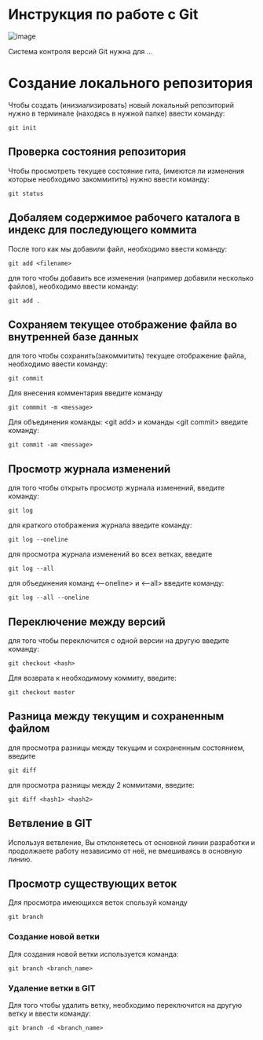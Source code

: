 # **Инструкция по работе с Git**

![image](git.jpg)

Система контроля версий Git нужна для ...

# Создание локального репозитория

Чтобы создать (инизиализировать) новый локальный репозиторий нужно в терминале (находясь в нужной папке) ввести команду:

    git init

##  Проверка состояния репозитория

Чтобы просмотреть текущее состояние гита, (имеются ли изменения которые необходимо закоммитить) нужно ввести команду:

    git status

## Добаляем содержимое рабочего каталога в индекс для последующего коммита

После того как мы добавили файл, необходимо ввести команду:

    git add <filename>

для того чтобы добавить все изменения (например добавили несколько файлов), необходимо ввести команду:

    git add .

## Сохраняем текущее отображение файла во внутренней базе данных

для того чтобы сохранить(закоммитить) текущее отображение файла, необходимо ввести команду:

    git commit

Для внесения комментария введите команду

    git commmit -m <message>

Для объединения команды: \<git add> и команды \<git commit> введите команду:

    git commit -am <message>

## Просмотр журнала изменений

для того чтобы открыть просмотр журнала изменений, введите команду:

    git log

для краткого отображения журнала введите команду:

    git log --oneline

для просмотра журнала изменений во всех ветках, введите

    git log --all

для объединения команд \<--oneline> и \<--all> введите команду:

    git log --all --oneline

## Переключение между версий

для того чтобы переключится с одной версии на другую введите команду:

    git checkout <hash>

Для возврата к необходимому коммиту, введите:

    git checkout master

## Разница между текущим и сохраненным файлом

для просмотра разницы между текущим и сохраненным состоянием, введите

    git diff

для просмотра разницы между 2 коммитами, введите:

    git diff <hash1> <hash2>

## Ветвление в GIT

Используя ветвление, Вы отклоняетесь от основной линии разработки и продолжаете работу независимо от неё, не вмешиваясь в основную линию.

## Просмотр существующих веток

Для просмотра имеющихся веток спользуй команду

    git branch
    
### Создание новой ветки

Для создания новой ветки используется команда:

    git branch <branch_name>

### Удаление ветки в GIT

Для того чтобы удалить ветку, необходимо переключится на другую ветку и ввести команду:

    git branch -d <branch_name> 
